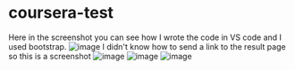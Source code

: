 # coursera-test
Here in the screenshot you can see how I wrote the code in VS code and I used bootstrap.
![image](https://user-images.githubusercontent.com/120401541/209303786-467390d2-ced4-4167-9524-595e01f79244.png)
I didn't know how to send a link to the result page so this is a screenshot
![image](https://user-images.githubusercontent.com/120401541/209303949-2d3c2a4c-1293-46b1-ba74-9bc2326ff9fd.png)
![image](https://user-images.githubusercontent.com/120401541/209304634-ea2b7997-c89b-4a64-a5d0-534bf89bd6e7.png)
![image](https://user-images.githubusercontent.com/120401541/209304696-50c0ed2c-fb24-4332-8187-7257950096da.png)


